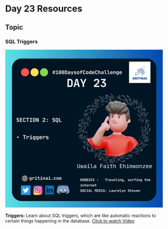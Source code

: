 # Day 23 Resources

## Topic

### SQL Triggers

![100 days of code Day 23](https://github.com/GritinAI/100daysofcode2.0/blob/main/Images/Day23.jpg)


**Triggers:** Learn about SQL triggers, which are like automatic reactions to certain things happening in the database.
[Click to watch Video](https://youtu.be/f6VWSlnHGCE?si=qNoxTEBf5uYzBYLP)

